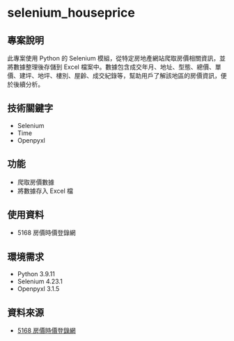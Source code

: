 # selenium_houseprice

## 專案說明

此專案使用 Python 的 Selenium 模組，從特定房地產網站爬取房價相關資訊，並將數據整理後存儲到 Excel 檔案中。數據包含成交年月、地址、型態、總價、單價、建坪、地坪、樓別、屋齡、成交紀錄等，幫助用戶了解該地區的房價資訊，便於後續分析。

## 技術關鍵字

- Selenium
- Time
- Openpyxl

## 功能

- 爬取房價數據
- 將數據存入 Excel 檔

## 使用資料

- 5168 房價時價登錄網

## 環境需求

- Python 3.9.11
- Selenium 4.23.1
- Openpyxl 3.1.5

## 資料來源

- [5168 房價時價登錄網](https://price.houseprice.tw/)
